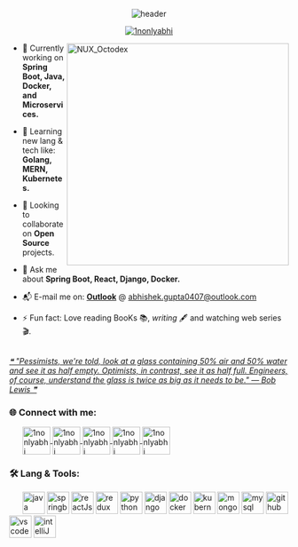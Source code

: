 <p align="center">
    <img src="https://capsule-render.vercel.app/api?type=venom&height=200&text=abhishek%20kr.%20gupta&fontSize=70&color=0:8871e5,100:b678c4&stroke=b678c4&desc=software%20engineer%20@%20oracle%20cerner,%20India%20🇮🇳&descAlignY=73&descAlign=61.5" alt="header"  style="max-width: 100%; center;">
</p>

<p align="center"> <a href="https://twitter.com/1nonlyabhi" target="blank"><img src="https://img.shields.io/twitter/follow/1nonlyabhi?color=1DA1F2&logo=twitter&style=for-the-badge" alt="1nonlyabhi" /></a> </p>

<img align="right" alt="NUX_Octodex" src="https://github.com/user-attachments/assets/f56c61c1-b64e-402d-98a6-df20125eec70" width="400"/>

- 🔭 Currently working on **Spring Boot, Java, Docker, and Microservices.**

- 🌱 Learning new lang & tech like: **Golang, MERN, Kubernetes.**

- 🤝 Looking to collaborate on **Open Source** projects.

- 💬 Ask me about **Spring Boot, React, Django, Docker.**

- 📬 E-mail me on: **[Outlook](mailto:abhishek.gupta0407@outlook.com)** @ abhishek.gupta0407@outlook.com

- ⚡ Fun fact: Love reading BooKs 📚, _writing_ 🖋️ and watching web series 🎬.
<br></br>
<a href="https://github.com/marketplace/actions/quote-readme">
    <i>❝ "Pessimists, we're told, look at a glass containing 50% air and 50% water and see it as half empty. Optimists, in contrast, see it as half full. Engineers, of course, understand the glass is twice as big as it needs to be." — Bob Lewis ❞</i>
</a>

<h3 align="left"> 🌐 Connect with me:</h3>
<p align="left">
    <img width="20"/>
    <a href="https://twitter.com/1nonlyabhi" target="blank"> <img align="center" src="https://img.icons8.com/plasticine/100/000000/twitter.png" alt="1nonlyabhi" width="50" /> </a>
    <a href="https://linkedin.com/in/1nonlyabhi" target="blank"> <img align="center" src="https://img.icons8.com/plasticine/100/000000/linkedin.png" alt="1nonlyabhi" width="50" /> </a>
    <a href="https://fb.com/1nonlyabhi" target="blank"> <img align="center" src="https://img.icons8.com/plasticine/100/000000/facebook-new.png" alt="1nonlyabhi" width="50" /> </a>
    <a href="mailto:abhishek.gupta0407@outlook.com" target="blank"> <img align="center" src="https://img.icons8.com/plasticine/100/000000/gmail.png" alt="1nonlyabhi" width="50" /> </a>
    <a href="mailto:gabhishek.0407@gmail.com" target="blank"> <img align="center" src="https://img.icons8.com/plasticine/100/000000/microsoft-outlook-2019.png" alt="1nonlyabhi" width="50" /> </a>
</p>

<h3 align="left"> 🛠️ Lang & Tools:</h3>
<p align="left">
    <img width="20"/>
    <img src="https://techstack-generator.vercel.app/java-icon.svg" alt="java" width="40" height="40"/>
    <img src="https://user-images.githubusercontent.com/25181517/183891303-41f257f8-6b3d-487c-aa56-c497b880d0fb.png" alt="springboot" width="40" height="40"/>
    <img src="https://techstack-generator.vercel.app/react-icon.svg" alt="reactJs" width="40" height="40"/>
    <img src="https://techstack-generator.vercel.app/redux-icon.svg" alt="redux" width="40" height="40"/>
    <img src="https://techstack-generator.vercel.app/python-icon.svg" alt="python" width="40" height="40"/>
    <img src="https://techstack-generator.vercel.app/django-icon.svg" alt="django" width="40" height="40"/>
    <img src="https://techstack-generator.vercel.app/docker-icon.svg" alt="docker" width="40" height="40"/>
    <img src="https://techstack-generator.vercel.app/kubernetes-icon.svg" alt="kubernetes" width="40" height="40"/>
    <img src="https://github.com/Anmol-Baranwal/Cool-GIFs-For-GitHub/assets/74038190/398b19b1-9aae-4c1f-8bc0-d172a2c08d68" alt="mongodb" width="40" height="40">
    <img src="https://techstack-generator.vercel.app/mysql-icon.svg" alt="mysql" width="40" height="40"/>
    <img src="https://techstack-generator.vercel.app/github-icon.svg" alt="github" width="40" height="40"/>
    <img src="https://user-images.githubusercontent.com/74038190/212257465-7ce8d493-cac5-494e-982a-5a9deb852c4b.gif" alt="vscode" width="40" height="40"/>
    <img src="https://user-images.githubusercontent.com/25181517/192108890-200809d1-439c-4e23-90d3-b090cf9a4eea.png" alt="intelliJ" width="40" height="40"/>
</p>
